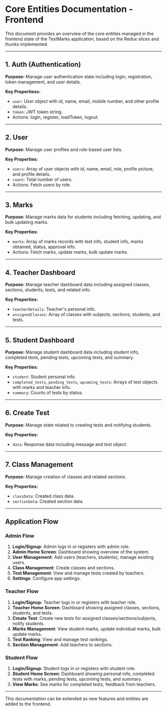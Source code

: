 # Core Entities Documentation - Frontend

This document provides an overview of the core entities managed in the frontend state of the TestMarks application, based on the Redux slices and thunks implemented.

---

## 1. Auth (Authentication)

**Purpose:** Manage user authentication state including login, registration, token management, and user details.

**Key Propertiess:**
- `user`: User object with id, name, email, mobile number, and other profile details.
- `token`: JWT token string.
- Actions: login, register, loadToken, logout.

---

## 2. User

**Purpose:** Manage user profiles and role-based user lists.

**Key Properties:**
- `users`: Array of user objects with id, name, email, role, profile picture, and profile details.
- `count`: Total number of users.
- Actions: Fetch users by role.

---

## 3. Marks

**Purpose:** Manage marks data for students including fetching, updating, and bulk updating marks.

**Key Properties:**
- `marks`: Array of marks records with test info, student info, marks obtained, status, approval info.
- Actions: Fetch marks, update marks, bulk update marks.

---

## 4. Teacher Dashboard

**Purpose:** Manage teacher dashboard data including assigned classes, sections, students, tests, and related info.

**Key Properties:**
- `teacherDetails`: Teacher's personal info.
- `assignedClasses`: Array of classes with subjects, sections, students, and tests.

---

## 5. Student Dashboard

**Purpose:** Manage student dashboard data including student info, completed tests, pending tests, upcoming tests, and summary.

**Key Properties:**
- `student`: Student personal info.
- `completed_tests`, `pending_tests`, `upcoming_tests`: Arrays of test objects with marks and teacher info.
- `summary`: Counts of tests by status.

---

## 6. Create Test

**Purpose:** Manage state related to creating tests and notifying students.

**Key Properties:**
- `data`: Response data including message and test object.

---

## 7. Class Management

**Purpose:** Manage creation of classes and related sections.

**Key Properties:**
- `classData`: Created class data.
- `sectionData`: Created section data.

---

## Application Flow

### Admin Flow
1. **Login/Signup**: Admin logs in or registers with admin role.
2. **Admin Home Screen**: Dashboard showing overview of the system.
3. **User Management**: Add users (teachers, students), manage existing users.
4. **Class Management**: Create classes and sections.
5. **Test Management**: View and manage tests created by teachers.
6. **Settings**: Configure app settings.

### Teacher Flow
1. **Login/Signup**: Teacher logs in or registers with teacher role.
2. **Teacher Home Screen**: Dashboard showing assigned classes, sections, students, and tests.
3. **Create Test**: Create new tests for assigned classes/sections/subjects, notify students.
4. **Marks Management**: View student marks, update individual marks, bulk update marks.
5. **Test Ranking**: View and manage test rankings.
6. **Section Management**: Add teachers to sections.

### Student Flow
1. **Login/Signup**: Student logs in or registers with student role.
2. **Student Home Screen**: Dashboard showing personal info, completed tests with marks, pending tests, upcoming tests, and summary.
3. **View Marks**: See marks for completed tests, feedback from teachers.

---

This documentation can be extended as new features and entities are added to the frontend.
